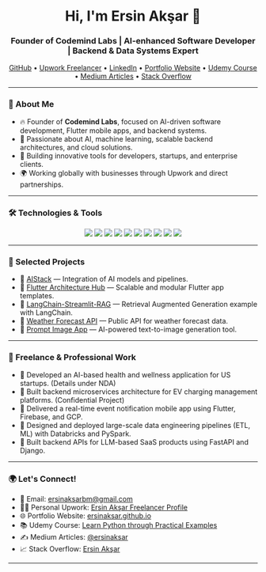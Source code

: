 <h1 align="center">Hi, I'm Ersin Akşar 👋</h1>
<h3 align="center">Founder of Codemind Labs | AI-enhanced Software Developer | Backend & Data Systems Expert</h3>

<p align="center">
  <a href="https://github.com/ersinaksar" target="_blank">GitHub</a> •
  <a href="https://www.upwork.com/freelancers/ersinaksar?mp_source=share" target="_blank">Upwork Freelancer</a> •
  <a href="https://www.linkedin.com/in/ersinaksar/" target="_blank">LinkedIn</a> •
  <a href="https://ersinaksar.com/" target="_blank">Portfolio Website</a> •
  <a href="https://www.udemy.com/course/python-ornekleri/?referralCode=1F7234B1F56ED31C7AA3" target="_blank">Udemy Course</a> •
  <a href="https://medium.com/@ersinaksar" target="_blank">Medium Articles</a> •
  <a href="https://stackoverflow.com/users/10723329/ersin-ak%C5%9Far" target="_blank">Stack Overflow</a>
</p>

---

### 🚀 About Me

- 🔥 Founder of **Codemind Labs**, focused on AI-driven software development, Flutter mobile apps, and backend systems.
- 🧠 Passionate about AI, machine learning, scalable backend architectures, and cloud solutions.
- 🚀 Building innovative tools for developers, startups, and enterprise clients.
- 🌍 Working globally with businesses through Upwork and direct partnerships.

---

### 🛠️ Technologies & Tools

<p align="center">
  <img src="https://img.shields.io/badge/Python-3776AB?style=for-the-badge&logo=python&logoColor=white" />
  <img src="https://img.shields.io/badge/Django-092E20?style=for-the-badge&logo=django&logoColor=white" />
  <img src="https://img.shields.io/badge/FastAPI-009688?style=for-the-badge&logo=fastapi&logoColor=white" />
  <img src="https://img.shields.io/badge/Flutter-02569B?style=for-the-badge&logo=flutter&logoColor=white" />
  <img src="https://img.shields.io/badge/Firebase-FFCA28?style=for-the-badge&logo=firebase&logoColor=black" />
  <img src="https://img.shields.io/badge/Google Cloud-4285F4?style=for-the-badge&logo=googlecloud&logoColor=white" />
  <img src="https://img.shields.io/badge/PostgreSQL-336791?style=for-the-badge&logo=postgresql&logoColor=white" />
  <img src="https://img.shields.io/badge/Redis-DC382D?style=for-the-badge&logo=redis&logoColor=white" />
  <img src="https://img.shields.io/badge/AWS-FF9900?style=for-the-badge&logo=amazonaws&logoColor=white" />
  <img src="https://img.shields.io/badge/Docker-2496ED?style=for-the-badge&logo=docker&logoColor=white" />
</p>

---

### 📂 Selected Projects

- 🔹 [AIStack](https://github.com/ersinaksar/AIStack) — Integration of AI models and pipelines.
- 🔹 [Flutter Architecture Hub](https://github.com/ersinaksar/flutter_architecture_hub) — Scalable and modular Flutter app templates.
- 🔹 [LangChain-Streamlit-RAG](https://github.com/ersinaksar/LangChain-Streamlit-RAG) — Retrieval Augmented Generation example with LangChain.
- 🔹 [Weather Forecast API](https://github.com/ersinaksar/Weather-Forecast-API) — Public API for weather forecast data.
- 🔹 [Prompt Image App](https://github.com/ersinaksar/prompt-image-app) — AI-powered text-to-image generation tool.

---

### 🧩 Freelance & Professional Work

- 🔹 Developed an AI-based health and wellness application for US startups. (Details under NDA)
- 🔹 Built backend microservices architecture for EV charging management platforms. (Confidential Project)
- 🔹 Delivered a real-time event notification mobile app using Flutter, Firebase, and GCP.
- 🔹 Designed and deployed large-scale data engineering pipelines (ETL, ML) with Databricks and PySpark.
- 🔹 Built backend APIs for LLM-based SaaS products using FastAPI and Django.

---

### 🌍 Let's Connect!

- 📧 Email: [ersinaksarbm@gmail.com](mailto:ersinaksarbm@gmail.com)
- 🧑‍💻 Personal Upwork: [Ersin Akşar Freelancer Profile](https://www.upwork.com/freelancers/ersinaksar?mp_source=share)
- 🌐 Portfolio Website: [ersinaksar.github.io](https://ersinaksar.com/)
- 📚 Udemy Course: [Learn Python through Practical Examples](https://www.udemy.com/course/python-ornekleri/?referralCode=1F7234B1F56ED31C7AA3)
- ✍️ Medium Articles: [@ersinaksar](https://medium.com/@ersinaksar)
- 📈 Stack Overflow: [Ersin Akşar](https://stackoverflow.com/users/10723329/ersin-ak%C5%9Far)

---
